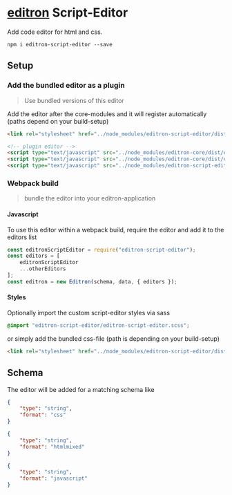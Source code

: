 # [editron](https://github.com/sueddeutsche/editron) Script-Editor

Add code editor for html and css.

`npm i editron-script-editor --save`


## Setup

### Add the bundled editor as a plugin

> Use bundled versions of this editor


Add the editor after the core-modules and it will register automatically (paths depend on your build-setup)

```html
<link rel="stylesheet" href="../node_modules/editron-script-editor/dist/editron-script-editor.css">

<!-- plugin editor -->
<script type="text/javascript" src="../node_modules/editron-core/dist/editron-modules.js"></script>
<script type="text/javascript" src="../node_modules/editron-core/dist/editron-core.js"></script>
<script type="text/javascript" src="../node_modules/editron-script-editor/dist/editron-script-editor.js"></script>
```


### Webpack build

> bundle the editor into your editron-application


#### Javascript

To use this editor within a webpack build, require the editor and add it to the editors list

```js
const editronScriptEditor = require("editron-script-editor");
const editors = [
    editronScriptEditor
    ...otherEditors
];
const editron = new Editron(schema, data, { editors });
```


#### Styles

Optionally import the custom script-editor styles via sass

```scss
@import "editron-script-editor/editron-script-editor.scss";
```

or simply add the bundled css-file (path is depending on your build-setup)

```html
<link rel="stylesheet" href="../node_modules/editron-script-editor/dist/editron-script-editor.css">
```


## Schema

The editor will be added for a matching schema like

```json
{
    "type": "string",
    "format": "css"
}
```

```json
{
    "type": "string",
    "format": "htmlmixed"
}
```

```json
{
    "type": "string",
    "format": "javascript"
}
```

